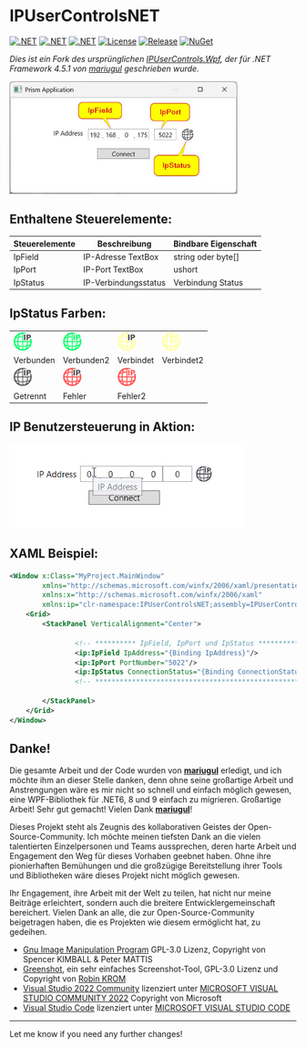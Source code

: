 # IPUserControlsNET 

[![.NET](https://img.shields.io/badge/.NET%206-512BD4?logo=dotnet&logoColor=fff)](https://versionsof.net/core/6.0/)
[![.NET](https://img.shields.io/badge/.NET%208-512BD4?logo=dotnet&logoColor=fff)](https://versionsof.net/core/8.0/)
[![.NET](https://img.shields.io/badge/.NET%209-512BD4?logo=dotnet&logoColor=fff)](https://versionsof.net/core/9.0/)
[![License](https://img.shields.io/badge/License-MIT-green.svg)](LICENSE)
[![Release](https://img.shields.io/github/release/pediRAM/IPUserControlsNET.svg?sort=semver)](https://github.com/pediRAM/IPUserControlsNET/releases)
[![NuGet](https://img.shields.io/nuget/v/IPUserControlsNET)](https://www.nuget.org/packages/IPUserControlsNET)
<!-- [![.NET](https://img.shields.io/badge/%20E%20U%20👍-0018A8?logo=europeanunion&logoColor=yellow)](https://european-union.europa.eu) -->

*Dies ist ein Fork des ursprünglichen [IPUserControls.Wpf](https://github.com/mariugul/IPUserControls), der für .NET Framework 4.5.1 von [mariugul](https://github.com/mariugul) geschrieben wurde.* 

<img src="Documentation/example-app.jpg" width="400"/> 

## Enthaltene Steuerelemente:

| **Steuerelemente**  | **Beschreibung**      | Bindbare Eigenschaft   |
| ------------- |----------------------| ------------------- |
| IpField       | IP-Adresse TextBox   | string oder byte[]    |
| IpPort        | IP-Port TextBox      | ushort              |
| IpStatus      | IP-Verbindungsstatus | Verbindung Status   |

## IpStatus Farben:

<table>
<tr>
    <td><img src="https://raw.githubusercontent.com/pediRAM/IPUserControlsNET/main/Documentation/ip_connected.png" width="32"/></td> 
    <td><img src="https://raw.githubusercontent.com/pediRAM/IPUserControlsNET/main/Documentation/ip_connected2.png" width="32"/></td> 
    <td><img src="https://raw.githubusercontent.com/pediRAM/IPUserControlsNET/main/Documentation/ip_connecting.png" width="32"/></td> 
    <td><img src="https://raw.githubusercontent.com/pediRAM/IPUserControlsNET/main/Documentation/ip_connecting2.png" width="32"/></td> 
</tr>
<tr>
    <td>Verbunden</td><td> Verbunden2</td><td> Verbindet</td><td> Verbindet2</td>
</tr>
<tr>
    <td><img src="https://raw.githubusercontent.com/pediRAM/IPUserControlsNET/main/Documentation/ip_disconnected.png" width="32"/></td> 
    <td><img src="https://raw.githubusercontent.com/pediRAM/IPUserControlsNET/main/Documentation/ip_error.png" width="32"/></td> 
    <td><img src="https://raw.githubusercontent.com/pediRAM/IPUserControlsNET/main/Documentation/ip_error2.png" width="32"/></td>
    <td></td>
</tr>
<tr>
    <td> Getrennt</td><td> Fehler</td><td> Fehler2</td><td></td>
</tr>
</table>

## IP Benutzersteuerung in Aktion:
<img src="https://raw.githubusercontent.com/pediRAM/IPUserControlsNET/main/Documentation/usage.gif"/>

## XAML Beispiel:

```xml
<Window x:Class="MyProject.MainWindow"
        xmlns="http://schemas.microsoft.com/winfx/2006/xaml/presentation"
        xmlns:x="http://schemas.microsoft.com/winfx/2006/xaml"
        xmlns:ip="clr-namespace:IPUserControlsNET;assembly=IPUserControlsNET">
    <Grid>
        <StackPanel VerticalAlignment="Center">

                <!-- ********** IpField, IpPort und IpStatus ********** -->
                <ip:IpField IpAddress="{Binding IpAddress}"/>
                <ip:IpPort PortNumber="5022"/>
                <ip:IpStatus ConnectionStatus="{Binding ConnectionStatus}"/>
                <!-- *************************************************** -->

        </StackPanel>
    </Grid>
</Window>

```
## Danke!

Die gesamte Arbeit und der Code wurden von **[mariugul](https://github.com/mariugul)** erledigt, und ich möchte ihm an dieser Stelle danken, denn ohne seine großartige Arbeit und Anstrengungen wäre es mir nicht so schnell und einfach möglich gewesen, eine WPF-Bibliothek für .NET6, 8 und 9 einfach zu migrieren. Großartige Arbeit! Sehr gut gemacht! Vielen Dank **[mariugul](https://github.com/mariugul)**!

Dieses Projekt steht als Zeugnis des kollaborativen Geistes der Open-Source-Community. Ich möchte meinen tiefsten Dank an die vielen talentierten Einzelpersonen und Teams aussprechen, deren harte Arbeit und Engagement den Weg für dieses Vorhaben geebnet haben. Ohne ihre pionierhaften Bemühungen und die großzügige Bereitstellung ihrer Tools und Bibliotheken wäre dieses Projekt nicht möglich gewesen.

Ihr Engagement, ihre Arbeit mit der Welt zu teilen, hat nicht nur meine Beiträge erleichtert, sondern auch die breitere Entwicklergemeinschaft bereichert. Vielen Dank an alle, die zur Open-Source-Community beigetragen haben, die es Projekten wie diesem ermöglicht hat, zu gedeihen.

- [Gnu Image Manipulation Program](https://www.gimp.org/) GPL-3.0 Lizenz, Copyright von Spencer KIMBALL & Peter MATTIS
- [Greenshot](https://github.com/greenshot/greenshot), ein sehr einfaches Screenshot-Tool, GPL-3.0 Lizenz und Copyright von [Robin KROM](https://github.com/Lakritzator)
- [Visual Studio 2022 Community](https://visualstudio.microsoft.com/) lizenziert unter [MICROSOFT VISUAL STUDIO COMMUNITY 2022](https://visualstudio.microsoft.com/license-terms/vs2022-ga-community/) Copyright von Microsoft
- [Visual Studio Code](https://code.visualstudio.com/) lizenziert unter [MICROSOFT VISUAL STUDIO CODE](https://code.visualstudio.com/license?lang=en)

---

Let me know if you need any further changes!